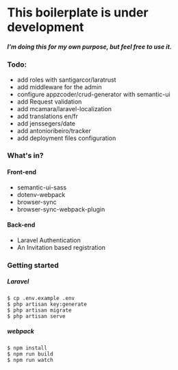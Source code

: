 # This boilerplate is  under development
##### I'm doing this for my own purpose, but feel free to use it.

### Todo:

- add roles with santigarcor/laratrust
- add middleware for the admin
- configure appzcoder/crud-generator with semantic-ui
- add Request validation
- add mcamara/laravel-localization
- add translations en/fr
- add jenssegers/date
- add antonioribeiro/tracker
- add deployment files configuration


###  What's in?

#### Front-end

- semantic-ui-sass
- dotenv-webpack
- browser-sync
- browser-sync-webpack-plugin

#### Back-end

- Laravel Authentication
- An Invitation based registration


### Getting started

##### Laravel

    $ cp .env.example .env
    $ php artisan key:generate
    $ php artisan migrate
    $ php artisan serve

##### webpack

    $ npm install
    $ npm run build
    $ npm run watch

